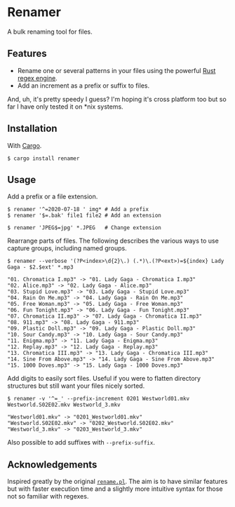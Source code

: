# Renamer
A bulk renaming tool for files.

## Features

* Rename one or several patterns in your files using the powerful [Rust regex engine](https://crates.io/crates/regex).
* Add an increment as a prefix or suffix to files.

And, uh, it's pretty speedy I guess? I'm hoping it's cross platform too but so far I have only tested it on *nix systems.

## Installation

With [Cargo](https://github.com/rust-lang/cargo/).

    $ cargo install renamer

## Usage

Add a prefix or a file extension.

    $ renamer '^=2020-07-18 ' img* # Add a prefix
    $ renamer '$=.bak' file1 file2 # Add an extension

    $ renamer 'JPEG$=jpg' *.JPEG   # Change extension

Rearrange parts of files. The following describes the various ways to use capture groups, including named groups.

    $ renamer --verbose '(?P<index>\d{2}\.) (.*)\.(?P<ext>)=${index} Lady Gaga - $2.$ext' *.mp3

    "01. Chromatica I.mp3" -> "01. Lady Gaga - Chromatica I.mp3"
    "02. Alice.mp3" -> "02. Lady Gaga - Alice.mp3"
    "03. Stupid Love.mp3" -> "03. Lady Gaga - Stupid Love.mp3"
    "04. Rain On Me.mp3" -> "04. Lady Gaga - Rain On Me.mp3"
    "05. Free Woman.mp3" -> "05. Lady Gaga - Free Woman.mp3"
    "06. Fun Tonight.mp3" -> "06. Lady Gaga - Fun Tonight.mp3"
    "07. Chromatica II.mp3" -> "07. Lady Gaga - Chromatica II.mp3"
    "08. 911.mp3" -> "08. Lady Gaga - 911.mp3"
    "09. Plastic Doll.mp3" -> "09. Lady Gaga - Plastic Doll.mp3"
    "10. Sour Candy.mp3" -> "10. Lady Gaga - Sour Candy.mp3"
    "11. Enigma.mp3" -> "11. Lady Gaga - Enigma.mp3"
    "12. Replay.mp3" -> "12. Lady Gaga - Replay.mp3"
    "13. Chromatica III.mp3" -> "13. Lady Gaga - Chromatica III.mp3"
    "14. Sine From Above.mp3" -> "14. Lady Gaga - Sine From Above.mp3"
    "15. 1000 Doves.mp3" -> "15. Lady Gaga - 1000 Doves.mp3"

Add digits to easily sort files. Useful if you were to flatten directory structures but still want your files nicely sorted.

    $ renamer -v '^=_' --prefix-increment 0201 Westworld01.mkv Westworld.S02E02.mkv Westworld_3.mkv

    "Westworld01.mkv" -> "0201_Westworld01.mkv"
    "Westworld.S02E02.mkv" -> "0202_Westworld.S02E02.mkv"
    "Westworld_3.mkv" -> "0203_Westworld_3.mkv"

Also possible to add suffixes with `--prefix-suffix`.

## Acknowledgements
Inspired greatly by the original [`rename.pl`](https://metacpan.org/source/PEDERST/rename-1.9/README.md). The aim is to have similar features but with faster execution time and a slightly more intuitive syntax for those not so familiar with regexes.
